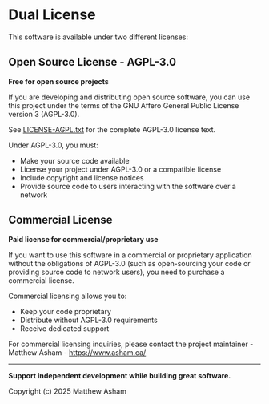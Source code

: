 # Dual License

This software is available under two different licenses:

## Open Source License - AGPL-3.0

**Free for open source projects**

If you are developing and distributing open source software, you can use this project
under the terms of the GNU Affero General Public License version 3 (AGPL-3.0).

See [LICENSE-AGPL.txt](LICENSE-AGPL.txt) for the complete AGPL-3.0 license text.

Under AGPL-3.0, you must:
- Make your source code available
- License your project under AGPL-3.0 or a compatible license
- Include copyright and license notices
- Provide source code to users interacting with the software over a network

## Commercial License

**Paid license for commercial/proprietary use**

If you want to use this software in a commercial or proprietary application without
the obligations of AGPL-3.0 (such as open-sourcing your code or providing source code
to network users), you need to purchase a commercial license.

Commercial licensing allows you to:
- Keep your code proprietary
- Distribute without AGPL-3.0 requirements
- Receive dedicated support

For commercial licensing inquiries, please contact the project maintainer - Matthew Asham - https://www.asham.ca/

---

**Support independent development while building great software.**

Copyright (c) 2025 Matthew Asham
